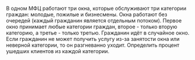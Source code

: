 В одном МФЦ работают три окна, которые обслуживают три категории граждан: молодые, пожилые и бизнесмены. Окна работают без очередей (каждый гражданин является отдельным потоком).
Первое окно принимает любые категории граждан, второе - только вторую категорию, а третье - только третью. Гражданин идёт в случайное окно.
Если гражданин не может получить услугу из-за занятости окна или неверной категории, то он разгневанно уходит. Определить процент ушедших клиентов из каждой категории.
